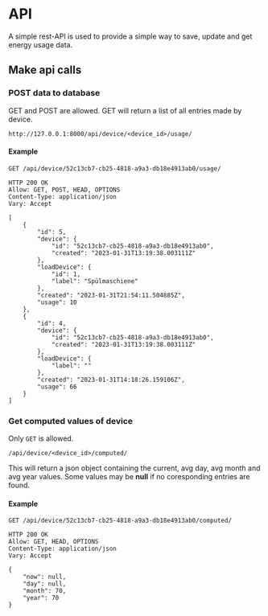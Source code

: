 # API

A simple rest-API is used to provide a simple way to save, update and get energy usage data. 

## Make api calls

### POST data to database 

GET and POST are allowed. GET will return a list of all entries made by device. 

```
http://127.0.0.1:8000/api/device/<device_id>/usage/
```
#### Example 

```
GET /api/device/52c13cb7-cb25-4818-a9a3-db18e4913ab0/usage/

HTTP 200 OK
Allow: GET, POST, HEAD, OPTIONS
Content-Type: application/json
Vary: Accept

[
    {
        "id": 5,
        "device": {
            "id": "52c13cb7-cb25-4818-a9a3-db18e4913ab0",
            "created": "2023-01-31T13:19:38.003111Z"
        },
        "loadDevice": {
            "id": 1,
            "label": "Spülmaschiene"
        },
        "created": "2023-01-31T21:54:11.504885Z",
        "usage": 10
    },
    {
        "id": 4,
        "device": {
            "id": "52c13cb7-cb25-4818-a9a3-db18e4913ab0",
            "created": "2023-01-31T13:19:38.003111Z"
        },
        "loadDevice": {
            "label": ""
        },
        "created": "2023-01-31T14:18:26.159106Z",
        "usage": 66
    }
]
```

### Get computed values of device

Only ```GET``` is allowed. 

```
/api/device/<device_id>/computed/
```

This will return a json object containing the current, avg day, avg month and avg year values. Some values may be __null__ if no coresponding entries are found.

#### Example

```
GET /api/device/52c13cb7-cb25-4818-a9a3-db18e4913ab0/computed/

HTTP 200 OK
Allow: GET, HEAD, OPTIONS
Content-Type: application/json
Vary: Accept

{
    "now": null,
    "day": null,
    "month": 70,
    "year": 70
}
```


